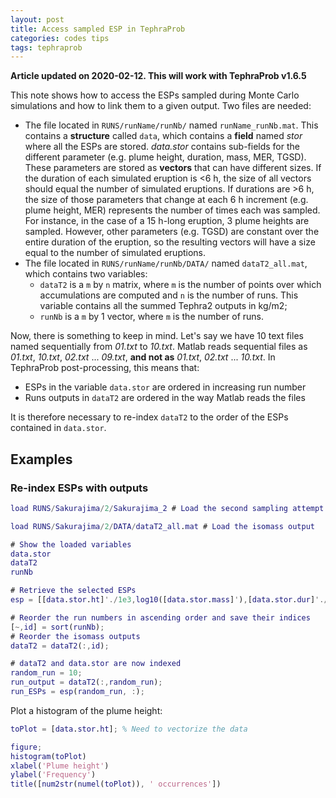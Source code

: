 ```yaml
---
layout: post
title: Access sampled ESP in TephraProb
categories: codes tips
tags: tephraprob 
---
```


**Article updated on 2020-02-12. This will work with TephraProb v1.6.5**

This note shows how to access the ESPs sampled during Monte Carlo simulations and how to link them to a given output. Two files are needed:
- The file located in ``RUNS/runName/runNb/`` named ``runName_runNb.mat``. This contains a **structure** called ``data``, which contains a **field** named <var>stor</var> where all the ESPs are stored. <var>data.stor</var> contains sub-fields for the different parameter (e.g. plume height, duration, mass, MER, TGSD). These parameters are stored as **vectors** that can have different sizes. If the duration of each simulated eruption is <6 h, the size of all vectors should equal the number of simulated eruptions. If durations are >6 h, the size of those parameters that change at each 6 h increment (e.g. plume height, MER) represents the number of times each was sampled. For instance, in the case of a 15 h-long eruption, 3 plume heights are sampled. However, other parameters (e.g. TGSD) are constant over the entire duration of the eruption, so the resulting vectors will have a size equal to the number of simulated eruptions.
- The file located in ``RUNS/runName/runNb/DATA/`` named ``dataT2_all.mat``, which contains two variables:
  - ``dataT2`` is a ``m`` by ``n`` matrix, where ``m`` is the number of points over which accumulations are computed and ``n`` is the number of runs. This variable contains all the summed Tephra2 outputs in kg/m2;
  - ``runNb`` is a ``m`` by 1 vector, where ``m`` is the number of runs. 

Now, there is something to keep in mind. Let's say we have 10 text files named sequentially from *01.txt* to *10.txt*. Matlab reads sequential files as *01.txt*, *10.txt*, *02.txt* ... *09.txt*, **and not as** *01.txt*, *02.txt* ... *10.txt*. In TephraProb post-processing, this means that:
- ESPs in the variable ``data.stor`` are ordered in increasing run number
- Runs outputs in ``dataT2`` are ordered in the way Matlab reads the files

It is therefore necessary to re-index ``dataT2`` to the order of the ESPs contained in ``data.stor``.

## Examples

### Re-index ESPs with outputs

```m
load RUNS/Sakurajima/2/Sakurajima_2 # Load the second sampling attempt of the run called Sakurajima

load RUNS/Sakurajima/2/DATA/dataT2_all.mat # Load the isomass output

# Show the loaded variables
data.stor
dataT2
runNb

# Retrieve the selected ESPs
esp = [[data.stor.ht]'./1e3,log10([data.stor.mass]'),[data.stor.dur]'./3600,[data.stor.gs_med]',date(:,2)];

# Reorder the run numbers in ascending order and save their indices
[~,id] = sort(runNb);
# Reorder the isomass outputs
dataT2 = dataT2(:,id);

# dataT2 and data.stor are now indexed
random_run = 10;
run_output = dataT2(:,random_run);
run_ESPs = esp(random_run, :);

```

Plot a histogram of the plume height:

```m
toPlot = [data.stor.ht]; % Need to vectorize the data

figure;
histogram(toPlot)
xlabel('Plume height')
ylabel('Frequency')
title([num2str(numel(toPlot)), ' occurrences'])

```